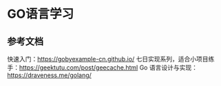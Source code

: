 # GO语言学习

## 参考文档
快速入门：https://gobyexample-cn.github.io/
七日实现系列，适合小项目练手：https://geektutu.com/post/geecache.html
Go 语言设计与实现：https://draveness.me/golang/
